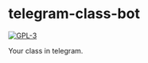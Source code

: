 # telegram-class-bot

[![GPL-3](https://img.shields.io/badge/license-GPL3-success.svg)](https://github.com/hexatester/telegram-class-bot/blob/master/LICENSE)

Your class in telegram.
